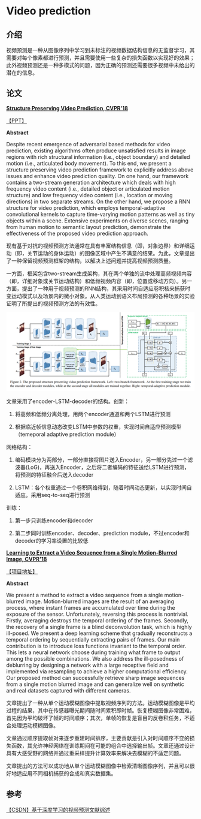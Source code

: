 # Video prediction

## 介绍

视频预测是一种从图像序列中学习到未标注的视频数据结构信息的无监督学习，其需要对每个像素都进行预测，并且需要使用一些复杂的损失函数以实现好的效果；此外视频预测还是一种多模式的问题，因为正确的预测还需要很多视频中未给出的潜在的信息。

## 论文

**[Structure Preserving Video Prediction, CVPR'18](http://openaccess.thecvf.com/content_cvpr_2018/papers/Xu_Structure_Preserving_Video_CVPR_2018_paper.pdf)**

[【PPT】](http://www.icst.pku.edu.cn/struct/Seminar/YuzhangHu_181209/YuzhangHu_181209.pdf)


**Abstract**

Despite recent emergence of adversarial based methods for video prediction, existing algorithms often produce unsatisfied results in image regions with rich structural information (i.e., object boundary) and detailed motion (i.e., articulated body movement). To this end, we present a structure preserving video prediction framework to explicitly address above issues and enhance video prediction quality. On one hand, our framework contains a two-stream generation architecture which deals with high frequency video content (i.e., detailed object or articulated motion structure) and low frequency video content (i.e., location or moving directions) in two separate streams. On the other hand, we propose a RNN structure for video prediction, which employs temporal-adaptive convolutional kernels to capture time-varying motion patterns as well as tiny objects within a scene. Extensive experiments on diverse scenes, ranging from human motion to semantic layout prediction, demonstrate the effectiveness of the proposed video prediction approach.

现有基于对抗的视频预测方法通常在具有丰富结构信息（即，对象边界）和详细运动（即，关节运动的身体运动）的图像区域中产生不满意的结果。为此，文章提出了一种保留视频预测框架的结构，以解决上述问题并提高视频预测质量。

一方面，框架包含two-stream生成架构，其在两个单独的流中处理高频视频内容（即，详细对象或关节运动结构）和低频视频内容（即，位置或移动方向）。另一方面，提出了一种用于视频预测的RNN结构，其采用时间自适应卷积核来捕获时变运动模式以及场景内的微小对象。从人类运动到语义布局预测的各种场景的实验证明了所提出的视频预测方法的有效性。

![](images/0047.png)

文章采用了encoder-LSTM-decoder的结构。创新：

1. 将高频和低频分离处理，用两个encoder通道和两个LSTM进行预测

2. 根据临近帧信息动态改变LSTM中参数的权重，实现时间自适应预测模型（temeporal adaptive prediction module）

网络结构：

1. 编码模块分为两部分，一部分直接将图片送入Encoder，另一部分先过一个滤波器(LoG)，再送入Encoder，之后将二者编码的特征送给LSTM进行预测，将预测的特征融合后送入decoder

2. LSTM：各个权重通过一个卷积网络得到，随着时间动态更新，以实现时间自适应。采用seq-to-seq进行预测

训练：

1. 第一步只训练encoder和decoder

2. 第二步同时训练encoder、decoder、prediction module，不过encoder和decoder的学习率设置的比较低

**[Learning to Extract a Video Sequence from a Single Motion-Blurred Image, CVPR'18](http://openaccess.thecvf.com/content_cvpr_2018/papers/Jin_Learning_to_Extract_CVPR_2018_paper.pdf)**

[【项目地址】](https://github.com/MeiguangJin/Learning-to-Extract-a-Video-Sequence-from-a-Single-Motion-Blurred-Image)

**Abstract**

We present a method to extract a video sequence from a single motion-blurred image. Motion-blurred images are the result of an averaging process, where instant frames are accumulated over time during the exposure of the sensor. Unfortunately, reversing this process is nontrivial. Firstly, averaging destroys the temporal ordering of the frames. Secondly, the recovery of a single frame is a blind deconvolution task, which is highly ill-posed. We present a deep learning scheme that gradually reconstructs a temporal ordering by sequentially extracting pairs of frames. Our main contribution is to introduce loss functions invariant to the temporal order. This lets a neural network choose during training what frame to output among the possible combinations. We also address the ill-posedness of deblurring by designing a network with a large receptive field and implemented via resampling to achieve a higher computational efficiency. Our proposed method can successfully retrieve sharp image sequences from a single motion blurred image and can generalize well on synthetic and real datasets captured with different cameras.

文章提出了一种从单个运动模糊图像中提取视频序列的方法。运动模糊图像是平均过程的结果，其中在传感器曝光期间随时间累积即时帧。恢复模糊图像非常困难，首先因为平均破坏了帧的时间顺序；其次，单帧的恢复是盲目的反卷积任务，不适合处理运动模糊图像。

文章通过顺序提取帧对来逐步重建时间排序，主要贡献是引入对时间顺序不变的损失函数，其允许神经网络在训练期间在可能的组合中选择输出帧。文章还通过设计具有大感受野的网络并通过重采样提升计算效率来解决去模糊的不适定问题。

文章提出的方法可以成功地从单个运动模糊图像中检索清晰图像序列，并且可以很好地适应用不同相机捕获的合成和真实数据集。

## 参考

[【CSDN】基于深度学习的视频预测文献综述](https://blog.csdn.net/weixin_41024483/article/details/88366989)
